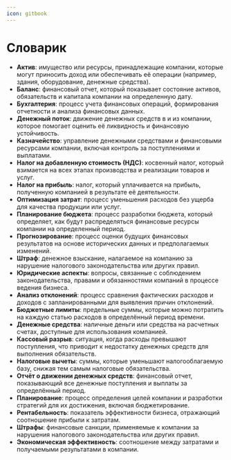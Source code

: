 ```yaml
---
icon: gitbook
---
```


# Словарик

* **Актив**: имущество или ресурсы, принадлежащие компании, которые могут приносить доход или обеспечивать её операции (например, здания, оборудование, денежные средства).
* **Баланс**: финансовый отчет, который показывает состояние активов, обязательств и капитала компании на определенную дату.
* **Бухгалтерия**: процесс учета финансовых операций, формирования отчетности и анализа финансовых данных.
* **Денежный поток**: движение денежных средств в и из компании, которое помогает оценить её ликвидность и финансовую устойчивость.
* **Казначейство**: управление денежными средствами и финансовыми ресурсами компании, включая контроль за поступлениями и выплатами.
* **Налог на добавленную стоимость (НДС)**: косвенный налог, который взимается на всех этапах производства и реализации товаров и услуг.
* **Налог на прибыль**: налог, который уплачивается на прибыль, полученную компанией в результате её деятельности.
* **Оптимизация затрат**: процесс уменьшения расходов без ущерба для качества продукции или услуг.
* **Планирование бюджета**: процесс разработки бюджета, который определяет, как будут распределяться финансовые ресурсы компании на определенный период.
* **Прогнозирование**: процесс оценки будущих финансовых результатов на основе исторических данных и предполагаемых изменений.
* **Штраф**: денежное взыскание, налагаемое на компанию за нарушение налогового законодательства или других правил.
* **Юридические аспекты**: вопросы, связанные с соблюдением законодательства, правами и обязанностями компаний в процессе ведения бизнеса.
* **Анализ отклонений**: процесс сравнения фактических расходов и доходов с запланированными для выявления причин отклонений.
* **Бюджетные лимиты**: предельные суммы, которые можно потратить на каждую статью расходов в определённый период времени.
* **Денежные средства**: наличные деньги или средства на расчетных счетах, доступные для использования компанией.
* **Кассовый разрыв**: ситуация, когда расходы превышают поступления, что приводит к недостатку денежных средств для выполнения обязательств.
* **Налоговые вычеты**: суммы, которые уменьшают налогооблагаемую базу, снижая тем самым налоговые обязательства.
* **Отчёт о движении денежных средств**: финансовый отчет, показывающий все денежные поступления и выплаты за определённый период.
* **Планирование**: процесс определения целей компании и разработки стратегий для их достижения, включая бюджетирование.
* **Рентабельность**: показатель эффективности бизнеса, отражающий соотношение прибыли к затратам.
* **Штрафы**: финансовые санкции, применяемые к компании за нарушения налогового законодательства или других правил.
* **Экономическая эффективность**: соотношение между затратами и получаемыми результатами в компании.
